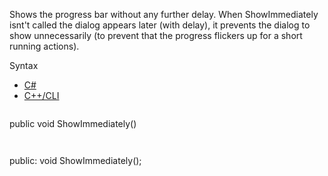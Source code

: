 Shows the progress bar without any further delay. When ShowImmediately isnt't called the dialog appears later (with delay), it prevents the dialog to show unnecessarily (to prevent that the progress flickers up for a short running actions).

Syntax

* [C#](#i-syntax-CS)
* [C++/CLI](#i-syntax-CPP2005)

```
```
public void ShowImmediately()
```
```

```
```
public:
void ShowImmediately();
```
```

